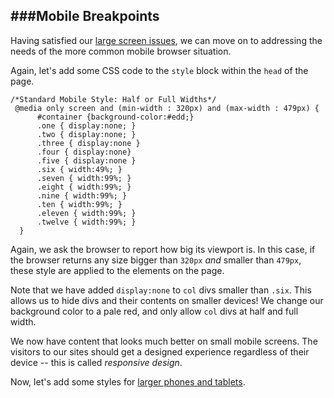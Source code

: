 ###Mobile Breakpoints
---

Having satisfied our [large screen issues](breakpoints.md), we can move on to addressing the needs of the more common mobile browser situation.

Again, let's add some CSS code to the `style` block within the `head` of the page.

```
/*Standard Mobile Style: Half or Full Widths*/
 @media only screen and (min-width : 320px) and (max-width : 479px) {
      #container {background-color:#edd;}
      .one { display:none; }
      .two { display:none; }
      .three { display:none }
      .four { display:none}
      .five { display:none }
      .six { width:49%; }
      .seven { width:99%; }
      .eight { width:99%; }
      .nine { width:99%; }
      .ten { width:99%; }
      .eleven { width:99%; }
      .twelve { width:99%; }
  }
```

Again, we ask the browser to report how big its viewport is. In this case, if the browser returns any size bigger than `320px` *and* smaller than `479px`, these style are applied to the elements on the page.

Note that we have added `display:none` to `col` divs smaller than `.six`. This allows us to hide divs and their contents on smaller devices! We change our background color to a pale red, and only allow `col` divs at half and full width.

We now have content that looks much better on small mobile screens. The visitors to our sites should get a designed experience regardless of their device -- this is called *responsive design*.

Now, let's add some styles for [larger phones and tablets](tablet.md). 
